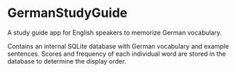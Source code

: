 # GermanStudyGuide

A study guide app for English speakers to memorize German vocabulary.

Contains an internal SQLite database with German vocabulary and example sentences. Scores and frequency of each individual word are stored in the database to determine the display order.
